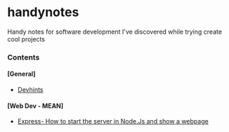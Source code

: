 # handynotes
Handy notes for software development I've discovered while trying create cool projects

### Contents
#### [General]
* [Devhints](https://devhints.io/ "Cheatsheets for everything")
#### [Web Dev - MEAN]
* [Express- How to start the server in Node.Js and show a webpage](https://www.youtube.com/watch?v=ImojVhyAZ98 "Express 3 minute tutorial")
